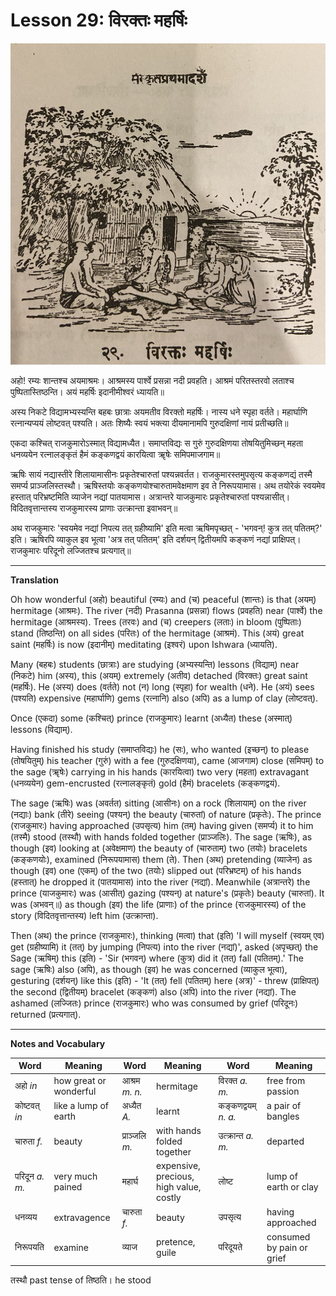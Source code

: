 # Lesson 29: विरक्तः महर्षिः

![picture of Virakta Maharishi in his hermitage surrounded by students.](./images/r1l29.jpg)

अहो! रम्यः शान्तश्च अयमाश्रमः। आश्रमस्य पार्श्वे प्रसन्ना नदी प्रवहति। आश्रमं परितस्तरवो लताश्च पुष्पितास्तिष्ठन्ति। अयं महर्षिः इदानीमीश्वरं ध्यायति॥

अस्य निकटे विद्यामभ्यस्यन्ति बहबः छात्राः अयमतीव विरक्तो महर्षिः। नास्य धने स्पृहा वर्तते। महार्घाणि रत्नान्यप्ययं लोष्टवत् पश्यति। अतः शिष्यैः स्वयं भक्त्या दीयमानामपि गुरुदक्षिणां नायं प्रतीच्छति॥

एकदा कश्चित् राजकुमारोऽस्मात् विद्यामध्यैत। समाप्तविद्यः स गुरुं गुरुदक्षिणया तोषयितुमिच्छन् महता धनव्ययेन रत्नालङ्कृतं हैमं कङ्कणद्वयं कारयित्वा ॠषेः समिपमाजगाम॥

ऋषिः सायं नद्यास्तीरे शिलायामासीनः प्रकृतेश्चारुतां पश्यन्नवर्तत। राजकुमारस्तमुपसृत्य कङ्कणद्यं तस्मै समर्प्य प्राञ्जलिस्तस्थौ। ऋषिस्तयोः कङ्कणयोश्चारुतामवेक्षमाण इव ते निरूपयामास। अथ तयोरेकं स्वयमेव हस्तात् परिभ्रष्टमिति व्याजेन नद्यां पातयामास। अत्रान्तरे याजकुमारः प्रकृतेश्चारुतां पश्यन्नासीत्। विदितवृत्तान्तस्य राजकुमारस्य प्राणाः उत्क्रान्ता इवाभवन्॥

अथ राजकुमारः 'स्वयमेव नद्यां निपत्य तत् ग्रहीष्यामि' इति मत्वा ऋषिमपृच्छत् - 'भगवन्! कुत्र तत् पतितम्?' इति। ऋषिरपि व्याकुल इव भूत्वा 'अत्र तत् पतितम्' इति दर्शयन् द्वितीयमपि कङ्कणं नद्यां प्राक्षिपत्। राजकुमारः परिदूनो लज्जितश्च प्रत्यगात्॥

---

**Translation**

Oh how wonderful (अहो) beautiful (रम्यः) and (च) peaceful (शान्तः) is that
(अयम्) hermitage (आश्रमः). The river (नदी) Prasanna (प्रसन्ना) flows (प्रवहति)
near (पार्श्वे) the hermitage (आश्रमस्य). Trees (तरवः) and (च) creepers (लताः)
in bloom (पुष्पिताः) stand (तिष्ठन्ति) on all sides (परितः) of the hermitage
(आश्रमं). This (अयं) great saint (महर्षिः) is now (इदानीम्) meditating (इश्वरं) upon Ishwara (ध्यायति).

Many (बहबः) students (छात्राः) are studying (अभ्यस्यन्ति) lessons (विद्याम्) near (निकटे) him (अस्य), this (अयम्) extremely (अतीव) detached (विरक्तः) great saint (महर्षिः). He (अस्य) does (वर्तते) not (न) long (स्पृहा) for wealth (धने).
He (अयं) sees (पश्यति) expensive (महार्घाणि) gems (रत्नानि) also (अपि) as a lump of clay (लोष्टवत्).

Once (एकदा) some (कश्चित्) prince (राजकुमारः) learnt (अध्यैत) these (अस्मात्) lessons (विद्याम्).

Having finished his study (समाप्तविद्यः) he (सः), who wanted (इच्छन्) to please
(तोषयितुम्) his teacher (गुरुं) with a fee (गुरुदक्षिणया), came (आजगाम) close
(समिपम्) to the sage (ॠषेः) carrying in his hands (कारयित्वा) two very (महता)
extravagant (धनव्ययेन) gem-encrusted (रत्नालङ्कृतं) gold (हैमं) bracelets
(कङ्कणद्वयं).

The sage (ऋषिः) was (अवर्तत) sitting (आसीनः) on a rock (शिलायाम्) on the river
(नद्याः) bank (तीरे) seeing (पश्यन्) the beauty (चारुतां) of nature (प्रकृतेः).
The prince (राजकुमारः) having approached (उपसृत्य) him (तम्) having given
(समर्प्य) it to him (तस्मै) stood (तस्थौ) with hands folded together
(प्राञ्जलिः). The sage (ऋषिः), as though (इव) looking at (अवेक्षमाण) the beauty of (चारुताम्) two (तयोः) bracelets (कङ्कणयोः),  examined (निरूपयामास) them (ते).
Then (अथ) pretending (व्याजेन) as though (इव) one (एकम्) of the two (तयोः)
slipped out (परिभ्रष्टम्) of his hands (हस्तात्) he dropped it (पातयामास) into
the river (नद्यां). Meanwhile (अत्रान्तरे) the prince (याजकुमारः) was (आसीत्)
gazing (पश्यन्) at nature's (प्रकृतेः) beauty (चारुतां). It was (अभवन्॥) as
though (इव) the life (प्राणाः) of the prince (राजकुमारस्य) of the story
(विदितवृत्तान्तस्य) left him (उत्क्रान्ता).

Then (अथ) the prince (राजकुमारः), thinking (मत्वा) that (इति) 'I will myself
(स्वयम् एव) get (ग्रहीष्यामि) it (तत्) by jumping (निपत्य) into the river
(नद्यां)', asked (अपृच्छत्) the Sage (ऋषिम्) this (इति) - 'Sir (भगवन्) where
(कुत्र) did it (तत्) fall (पतितम्).' The sage (ऋषिः) also (अपि), as though (इव)
he was concerned (व्याकुल भूत्वा), gesturing (दर्शयन्) like this (इति) - 'It
(तत्) fell (पतितम्) here (अत्र)' - threw (प्राक्षिपत्) the second (द्वितीयम्)
bracelet (कङ्कणं) also (अपि) into the river (नद्यां).
The ashamed (लज्जितः) prince (राजकुमारः) who was consumed by grief (परिदूनः) returned (प्रत्यगात्). 


---

**Notes and Vocabulary**

| Word | Meaning | Word | Meaning | Word | Meaning |
| --- | --- | --- | --- | --- | --- |
| अहो *in* | how great or wonderful | आश्रम *m. n.* | hermitage | विरक्त *a. m.* | free from passion | 
| कोष्टवत् *in* | like a lump of earth | अध्यैत *A.* | learnt | कङ्कणद्वयम् *n. a.* | a pair of bangles |
| चारुता *f.* | beauty | प्राञ्जलि *m.* | with hands folded together | उत्क्रान्त *a. m.* | departed |
| परिदून *a. m.* | very much pained | महार्घ | expensive, precious, high value, costly | लोष्ट | lump of earth or clay |
| धनव्यय | extravagence | चारुता *f.* | beauty | उपसृत्य | having approached | 
| निरूपयति |  examine | व्याज | pretence, guile | परिदूयते | consumed by pain or grief |

तस्थौ past tense of तिष्ठति। he stood